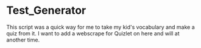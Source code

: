 # Test_Generator

This script was a quick way for me to take my kid's vocabulary and make a quiz from it.  I want to add a webscrape for Quizlet on here and will at another time.  
